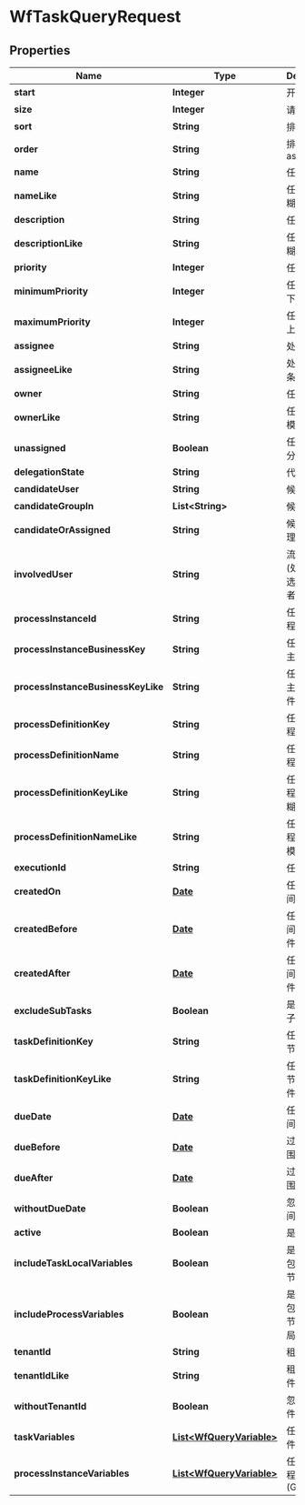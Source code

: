 
# WfTaskQueryRequest

## Properties
Name | Type | Description | Notes
------------ | ------------- | ------------- | -------------
**start** | **Integer** | 开始行 |  [optional]
**size** | **Integer** | 请求大小 |  [optional]
**sort** | **String** | 排序字段 |  [optional]
**order** | **String** | 排序方式asc/desc |  [optional]
**name** | **String** | 任务名称 |  [optional]
**nameLike** | **String** | 任务名称模糊条件 |  [optional]
**description** | **String** | 任务描述 |  [optional]
**descriptionLike** | **String** | 任务描述模糊条件 |  [optional]
**priority** | **Integer** | 任务优先级 |  [optional]
**minimumPriority** | **Integer** | 任务优先级下区间 |  [optional]
**maximumPriority** | **Integer** | 任务优先级上区间 |  [optional]
**assignee** | **String** | 处理人 |  [optional]
**assigneeLike** | **String** | 处理人模糊条件 |  [optional]
**owner** | **String** | 任务所有者 |  [optional]
**ownerLike** | **String** | 任务所有者模糊条件 |  [optional]
**unassigned** | **Boolean** | 任务是否未分配 |  [optional]
**delegationState** | **String** | 代理状态 |  [optional]
**candidateUser** | **String** | 候选人 |  [optional]
**candidateGroupIn** | **List&lt;String&gt;** | 候选组集合) |  [optional]
**candidateOrAssigned** | **String** | 候选人或处理人) |  [optional]
**involvedUser** | **String** | 流程参与者(处理人、候选人、所有者) |  [optional]
**processInstanceId** | **String** | 任务所在流程实例id |  [optional]
**processInstanceBusinessKey** | **String** | 任务的业务主键 |  [optional]
**processInstanceBusinessKeyLike** | **String** | 任务的业务主键模糊条件 |  [optional]
**processDefinitionKey** | **String** | 任务所在流程定义key |  [optional]
**processDefinitionName** | **String** | 任务所在流程定义名称 |  [optional]
**processDefinitionKeyLike** | **String** | 任务所在流程定义key模糊条件 |  [optional]
**processDefinitionNameLike** | **String** | 任务所在流程定义名称模糊条件 |  [optional]
**executionId** | **String** | 任务执行id |  [optional]
**createdOn** | [**Date**](Date.md) | 任务创建时间 |  [optional]
**createdBefore** | [**Date**](Date.md) | 任务创建时间下区间条件 |  [optional]
**createdAfter** | [**Date**](Date.md) | 任务创建时间上区间条件 |  [optional]
**excludeSubTasks** | **Boolean** | 是否排除有子任务 |  [optional]
**taskDefinitionKey** | **String** | 任务所在环节key |  [optional]
**taskDefinitionKeyLike** | **String** | 任务所在环节key模糊条件 |  [optional]
**dueDate** | [**Date**](Date.md) | 任务过期时间 |  [optional]
**dueBefore** | [**Date**](Date.md) | 过期时间范围下区间 |  [optional]
**dueAfter** | [**Date**](Date.md) | 过期时间范围上区间 |  [optional]
**withoutDueDate** | **Boolean** | 忽略过期时间条件 |  [optional]
**active** | **Boolean** | 是否活动 |  [optional]
**includeTaskLocalVariables** | **Boolean** | 是否只查询包含流程环节变量任务 |  [optional]
**includeProcessVariables** | **Boolean** | 是否只查询包含流程环节变量和全局变量任务 |  [optional]
**tenantId** | **String** | 租户 |  [optional]
**tenantIdLike** | **String** | 租户模糊条件 |  [optional]
**withoutTenantId** | **Boolean** | 忽略租户条件 |  [optional]
**taskVariables** | [**List&lt;WfQueryVariable&gt;**](WfQueryVariable.md) | 任务变量条件(LOCAL) |  [optional]
**processInstanceVariables** | [**List&lt;WfQueryVariable&gt;**](WfQueryVariable.md) | 任务所在流程变量条件(GLOBAL) |  [optional]



